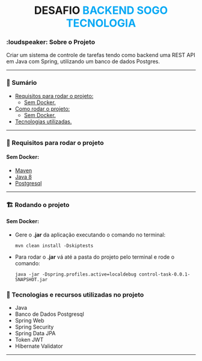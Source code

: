<h1 align="center" > DESAFIO <b style="color: #03A9F5;">BACKEND SOGO TECNOLOGIA</b> </h1>

<h3> :loudspeaker: Sobre o Projeto </h3>
<p>Criar um sistema de controle de tarefas tendo como backend uma REST API em Java
com Spring, utilizando um banco de dados Postgres.</p>

<hr>

<h3 id="sumario"> 📑 Sumário </h3>

- <a href="#requisitos"> Requisitos para rodar o projeto:</a>
    - <a href="#requisitos-sem-docker"> Sem Docker.</a>
- <a href="#como-rodar">Como rodar o projeto:</a>
    - <a href="#rodar-sem-docker"> Sem Docker.</a>
- <a href="#tecnologias">Tecnologias utilizadas.</a>

<hr>

<h3 id="requisitos"> 🧾 Requisitos para rodar o projeto</h3>

<h4 id="requisitos-sem-docker"> Sem Docker:</h4>

- <a target="_blank" href="https://maven.apache.org/">Maven</a>
- <a target="_blank" href="https://openjdk.java.net/install/">Java 8</a>
- <a target="_blank" href="https://www.postgresql.org/download/">Postgresql</a>

<hr>

<h3 id="como-rodar"> 🏗️ Rodando o projeto</h3>

<h4 id="rodar-sem-docker"> Sem Docker:</h4> 

- Gere o <b>.jar</b> da aplicação executando o comando no terminal:
    ```shell
    mvn clean install -Dskiptests
    ```

- Para rodar o <b>.jar</b> vá até a pasta do projeto pelo terminal e rode o comando:
    ```shell
    java -jar -Dspring.profiles.active=localdebug control-task-0.0.1-SNAPSHOT.jar
     ```

<h3 id="tecnologias"> 🚀 Tecnologias e recursos utilizadas no projeto</h3>

- Java
- Banco de Dados Postgresql
- Spring Web
- Spring Security
- Spring Data JPA
- Token JWT
- Hibernate Validator
<hr>

